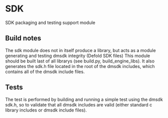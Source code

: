 SDK
======

SDK packaging and testing support module


Build notes
----------------

The sdk module does not in itself produce a library, but acts as a module generating and testing dmsdk integrity (Defold SDK files)
This module should be built last of all librarys (see build.py, build_engine_libs).
It also generates the sdk.h file located in the root of the dmsdk includes, which contains all of the dmsdk include files.


Tests
----------------
The test is performed by building and running a simple test using the dmsdk sdk.h, so to validate that all dmsdk includes are valid
(either standard c library includes or dmsdk include files).
